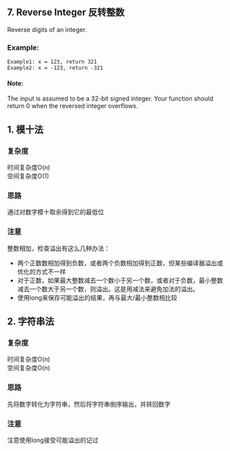 ## 7. Reverse Integer 反转整数

Reverse digits of an integer.
### Example:
```
Example1: x = 123, return 321
Example2: x = -123, return -321
```
#### Note:
The input is assumed to be a 32-bit signed integer. Your function should return 0 when the reversed integer overflows.

## 1. 模十法

### 复杂度
时间复杂度O(n)  <br>
空间复杂度O(1)

### 思路
通过对数字模十取余得到它的最低位

### 注意
整数相加，检查溢出有这么几种办法：

- 两个正数数相加得到负数，或者两个负数相加得到正数，但某些编译器溢出或优化的方式不一样
- 对于正数，如果最大整数减去一个数小于另一个数，或者对于负数，最小整数减去一个数大于另一个数，则溢出。这是用减法来避免加法的溢出。
- 使用long来保存可能溢出的结果，再与最大/最小整数相比较


## 2. 字符串法

### 复杂度
时间复杂度O(n)  <br>
空间复杂度O(n)

### 思路
先将数字转化为字符串，然后将字符串倒序输出，并转回数字

### 注意
注意使用long接受可能溢出的记过